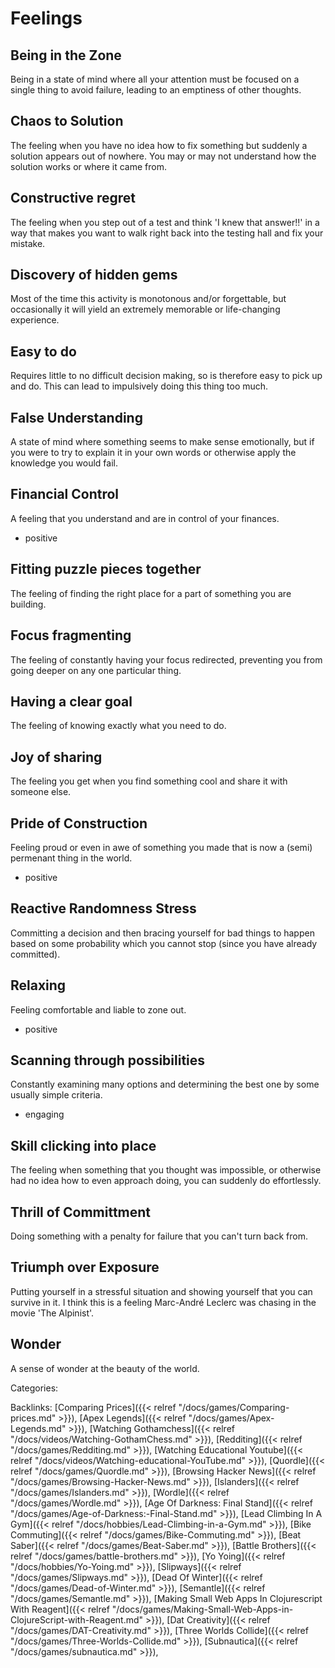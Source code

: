 # Feelings

## Being in the Zone

Being in a state of mind where all your attention must be focused on a single thing to avoid failure, leading to an emptiness of other thoughts.


## Chaos to Solution

The feeling when you have no idea how to fix something but suddenly a solution appears out of nowhere. You may or may not understand how the solution works or where it came from.


## Constructive regret

The feeling when you step out of a test and think 'I knew that answer!!' in a way that makes you want to walk right back into the testing hall and fix your mistake.


## Discovery of hidden gems

Most of the time this activity is monotonous and/or forgettable, but occasionally it will yield an extremely memorable or life-changing experience.


## Easy to do

Requires little to no difficult decision making, so is therefore easy to pick up and do. This can lead to impulsively doing this thing too much.


## False Understanding

A state of mind where something seems to make sense emotionally, but if you were to try to explain it in your own words or otherwise apply the knowledge you would fail.


## Financial Control

A feeling that you understand and are in control of your finances.

  - positive

## Fitting puzzle pieces together

The feeling of finding the right place for a part of something you are building.


## Focus fragmenting

The feeling of constantly having your focus redirected, preventing you from going deeper on any one particular thing.


## Having a clear goal

The feeling of knowing exactly what you need to do.


## Joy of sharing

The feeling you get when you find something cool and share it with someone else.


## Pride of Construction

Feeling proud or even in awe of something you made that is now a (semi) permenant thing in the world. 

  - positive

## Reactive Randomness Stress

Committing a decision and then bracing yourself for bad things to happen based on some probability which you cannot stop (since you have already committed).


## Relaxing

Feeling comfortable and liable to zone out.

  - positive

## Scanning through possibilities

Constantly examining many options and determining the best one by some usually simple criteria.

  - engaging

## Skill clicking into place

The feeling when something that you thought was impossible, or otherwise had no idea how to even approach doing, you can suddenly do effortlessly.


## Thrill of Committment

Doing something with a penalty for failure that you can't turn back from.


## Triumph over Exposure

Putting yourself in a stressful situation and showing yourself that you can survive in it. I think this is a feeling Marc-André Leclerc was chasing in the movie 'The Alpinist'.


## Wonder

A sense of wonder at the beauty of the world.

Categories:

Backlinks: [Comparing Prices]({{< relref "/docs/games/Comparing-prices.md" >}}), 
[Apex Legends]({{< relref "/docs/games/Apex-Legends.md" >}}), 
[Watching Gothamchess]({{< relref "/docs/videos/Watching-GothamChess.md" >}}), 
[Redditing]({{< relref "/docs/games/Redditing.md" >}}), 
[Watching Educational Youtube]({{< relref "/docs/videos/Watching-educational-YouTube.md" >}}), 
[Quordle]({{< relref "/docs/games/Quordle.md" >}}), 
[Browsing Hacker News]({{< relref "/docs/games/Browsing-Hacker-News.md" >}}), 
[Islanders]({{< relref "/docs/games/Islanders.md" >}}), 
[Wordle]({{< relref "/docs/games/Wordle.md" >}}), 
[Age Of Darkness: Final Stand]({{< relref "/docs/games/Age-of-Darkness:-Final-Stand.md" >}}), 
[Lead Climbing In A Gym]({{< relref "/docs/hobbies/Lead-Climbing-in-a-Gym.md" >}}), 
[Bike Commuting]({{< relref "/docs/games/Bike-Commuting.md" >}}), 
[Beat Saber]({{< relref "/docs/games/Beat-Saber.md" >}}), 
[Battle Brothers]({{< relref "/docs/games/battle-brothers.md" >}}), 
[Yo Yoing]({{< relref "/docs/hobbies/Yo-Yoing.md" >}}), 
[Slipways]({{< relref "/docs/games/Slipways.md" >}}), 
[Dead Of Winter]({{< relref "/docs/games/Dead-of-Winter.md" >}}), 
[Semantle]({{< relref "/docs/games/Semantle.md" >}}), 
[Making Small Web Apps In Clojurescript With Reagent]({{< relref "/docs/games/Making-Small-Web-Apps-in-ClojureScript-with-Reagent.md" >}}), 
[Dat Creativity]({{< relref "/docs/games/DAT-Creativity.md" >}}), 
[Three Worlds Collide]({{< relref "/docs/games/Three-Worlds-Collide.md" >}}), 
[Subnautica]({{< relref "/docs/games/subnautica.md" >}}), 
